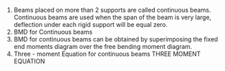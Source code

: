1. Beams placed on more than 2 supports are called continuous beams. Continuous beams are used when the span of the beam is very large, deflection under each rigid support will be equal zero.  
2. BMD for Continuous beams  
3. BMD for continuous beams can be obtained by superimposing the fixed end moments diagram over the free bending moment diagram.  
4. Three - moment Equation for continuous beams THREE MOMENT EQUATION

